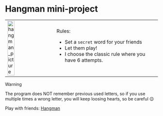 # Hangman mini-project

<table>
    <tr>
        <td>
          <img src="http://datagenetics.com/blog/april12012/hangmand.jpg" width="40%" alt="hangman_picture" />
        </td>
        <td>Rules:

- Set a `secret` word for your friends
- Let them play!
- I choose the classic rule where you have 6 attempts.</td>
</tr>
</table>

> [!WARNING]
> The program does NOT remember previous used letters, so if you use multiple times a wrong letter, you will keep loosing hearts, so be careful 😉

Play with friends: [Hangman](https://loghindev.github.io/hangman/)
